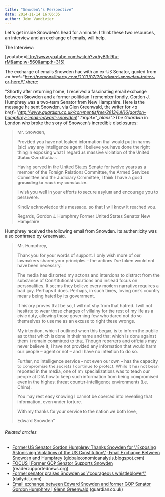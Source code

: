 ```yaml
---
title: "Snowden\'s Perspective"
date: 2014-11-14 16:06:35
author: John Vandivier
---
```




Let's get inside Snowden's head for a minute. I think these two resources, an interview and an exchange of emails, will help.

The Interview:

[youtube=http://www.youtube.com/watch?v=5yB3n9fu-rM&amp;w=560&amp;h=315]

The exchange of emails Snowden had with an ex-US Senator, quoted from <a href=\"http://personalliberty.com/2013/07/26/edward-snowden-traitor-or-hero/\">here</a>:

\"Shortly after returning home, I received a fascinating email exchange between Snowden and a former politician I remember fondly. Gordon J. Humphrey was a two-term Senator from New Hampshire. Here is the message he sent Snowden, via Glen Greenwald, the writer for <i><a href=\"http://www.guardian.co.uk/commentisfree/2013/jul/16/gordon-humphrey-email-edward-snowden\" target=\"_blank\">The Guardian</a> </i>in London who broke the story of Snowden’s incredible disclosures:
<blockquote>Mr. Snowden,

Provided you have not leaked information that would put in harms (sic) way any intelligence agent, I believe you have done the right thing in exposing what I regard as massive violation of the United States Constitution.<b></b>

Having served in the United States Senate for twelve years as a member of the Foreign Relations Committee, the Armed Services Committee and the Judiciary Committee, I think I have a good grounding to reach my conclusion.

I wish you well in your efforts to secure asylum and encourage you to persevere.

Kindly acknowledge this message, so that I will know it reached you.

Regards,
Gordon J. Humphrey
Former United States Senator
New Hampshire</blockquote>
Humphrey received the following email from Snowden. Its authenticity was also confirmed by Greenwald.
<blockquote>Mr. Humphrey,

Thank you for your words of support. I only wish more of our lawmakers shared your principles – the actions I’ve taken would not have been necessary.

The media has distorted my actions and intentions to distract from the substance of Constitutional violations and instead focus on personalities. It seems they believe every modern narrative requires a bad guy. Perhaps it does. Perhaps, in such times, loving one’s country means being hated by its government.

If history proves that be so, I will not shy from that hatred. I will not hesitate to wear those charges of villainy for the rest of my life as a civic duty, allowing those governing few who dared not do so themselves to use me as an excuse to right these wrongs.

My intention, which I outlined when this began, is to inform the public as to that which is done in their name and that which is done against them. I remain committed to that. Though reporters and officials may never believe it, I have not provided any information that would harm our people – agent or not – and I have no intention to do so.

Further, no intelligence service – not even our own – has the capacity to compromise the secrets I continue to protect. While it has not been reported in the media, one of my specializations was to teach our people at DIA how to keep such information from being compromised even in the highest threat counter-intelligence environments (i.e. China).

You may rest easy knowing I cannot be coerced into revealing that information, even under torture.

With my thanks for your service to the nation we both love,

Edward Snowden\"</blockquote>
<h6 class=\"zemanta-related-title\" style=\"font-size:1em;\">Related articles</h6>
<ul class=\"zemanta-article-ul\">
	<li class=\"zemanta-article-ul-li\"><a href=\"http://globaleconomicanalysis.blogspot.com/2013/07/former-us-senator-gordon-humphrey.html\" target=\"_blank\">Former US Senator Gordon Humphrey Thanks Snowden for \"Exposing Astonishing Violations of the US Constitution\"; Email Exchange Between Snowden and Humphrey</a> (globaleconomicanalysis.blogspot.com)</li>
	<li class=\"zemanta-article-ul-li\"><a href=\"http://readersupportednews.org/opinion2/277-75/18451-focus-former-gop-senator-supports-snowden\" target=\"_blank\">FOCUS | Former GOP Senator Supports Snowden</a> (readersupportednews.org)</li>
	<li class=\"zemanta-article-ul-li\"><a href=\"http://www.dailydot.com/news/former-senator-gordon-humphrey-email-snowden/\" target=\"_blank\">Former senator praises Snowden as \"courageous whistleblower\"</a> (dailydot.com)</li>
	<li class=\"zemanta-article-ul-li\"><a href=\"http://r.zemanta.com/?u=http%3A//www.guardian.co.uk/commentisfree/2013/jul/16/gordon-humphrey-email-edward-snowden&amp;a=185633657&amp;rid=00000331-1f08-000F-0000-000000000413&amp;e=42d6f9cd9321c7c1ce64bd2521ce51a7\" target=\"_blank\">Email exchange between Edward Snowden and former GOP Senator Gordon Humphrey | Glenn Greenwald</a> (guardian.co.uk)</li>
</ul>